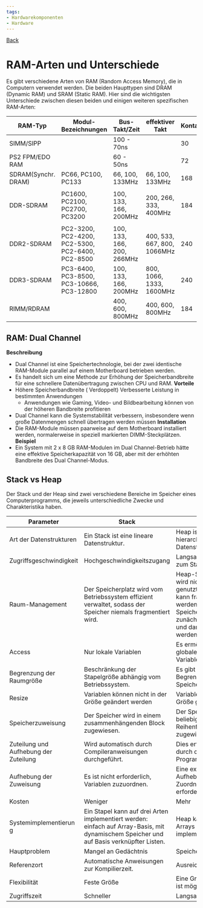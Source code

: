 ```yaml
---
tags:
- Hardwarekomponenten
- Hardware
---
```

[Back](Uebersicht%20der%20Hardwarekomponenten%20Themen.md)
# RAM-Arten und Unterschiede
Es gibt verschiedene Arten von RAM (Random Access Memory), die in Computern verwendet werden. Die beiden Haupttypen sind DRAM (Dynamic RAM) und SRAM (Static RAM). Hier sind die wichtigsten Unterschiede zwischen diesen beiden und einigen weiteren spezifischen RAM-Arten:

| RAM-Typ             | Modul-Bezeichnungen                              | Bus-Takt/Zeit              | effektiver Takt             | Kontakte | max. Kapazität | Busbreite |
| ------------------- | ------------------------------------------------ | -------------------------- | --------------------------- | -------- | -------------- | --------- |
| SIMM/SIPP           |                                                  | 100 - 70ns                 |                             | 30       | 256KB – 4MB    | 8-Bit     |
| PS2 FPM/EDO RAM     |                                                  | 60 - 50ns                  |                             | 72       | 1MB – 64MB     | 32-Bit    |
| SDRAM(Synchr. DRAM) | PC66, PC100, PC133                               | 66, 100, 133MHz            | 66, 100, 133MHz             | 168      | bis 512MB      | 64-Bit    |
|                     |                                                  |                            |                             |          |                |           |
| DDR-SDRAM           | PC1600, PC2100, PC2700, PC3200                   | 100, 133, 166, 200MHz      | 200, 266, 333, 400MHz       | 184      | bis 2GB        | 64-Bit    |
|                     |                                                  |                            |                             |          |                |           |
| DDR2-SDRAM          | PC2-3200, PC2-4200, PC2-5300, PC2-6400, PC2-8500 | 100, 133, 166, 200, 266MHz | 400, 533, 667, 800, 1066MHz | 240      | bis 4GB        | 64-Bit    |
| DDR3-SDRAM          | PC3-6400, PC3-8500, PC3-10666, PC3-12800         | 100, 133, 166, 200MHz      | 800, 1066, 1333, 1600MHz    | 240      | bis 4GB        | 64-Bit    |
| RIMM/RDRAM          |                                                  | 400, 600, 800MHz           | 400, 600, 800MHz            | 184      | 256/51 2MB     | 16-Bit    |

## RAM: Dual Channel
**Beschreibung**
- Dual Channel ist eine Speichertechnologie, bei der zwei identische RAM-Module parallel auf einem Motherboard betrieben werden.
- Es handelt sich um eine Methode zur Erhöhung der Speicherbandbreite für eine schnellere Datenübertragung zwischen CPU und RAM.
**Vorteile**
- Höhere Speicherbandbreite ( Verdoppelt) Verbesserte Leistung in bestimmten Anwendungen
	- Anwendungen wie Gaming, Video- und Bildbearbeitung können von der höheren Bandbreite profitieren
- Dual Channel kann die Systemstabilität verbessern, insbesondere wenn große Datenmengen schnell übertragen werden müssen
**Installation**
- Die RAM-Module müssen paarweise auf dem Motherboard installiert werden, normalerweise in speziell markierten DIMM-Steckplätzen.
**Beispiel**
- Ein System mit 2 x 8 GB RAM-Modulen im Dual Channel-Betrieb hätte eine effektive Speicherkapazität von 16 GB, aber mit der erhöhten Bandbreite des Dual Channel-Modus.

## Stack vs Heap
Der Stack und der Heap sind zwei verschiedene Bereiche im Speicher eines Computerprogramms, die jeweils unterschiedliche Zwecke und Charakteristika haben.

| Parameter                             | Stack                                                                                                                                    | Heap                                                                                                                                                          |
| ------------------------------------- | ---------------------------------------------------------------------------------------------------------------------------------------- | ------------------------------------------------------------------------------------------------------------------------------------------------------------- |
| Art der Datenstrukturen               | Ein Stack ist eine lineare Datenstruktur.                                                                                                | Heap ist eine hierarchische Datenstruktur.                                                                                                                    |
| Zugriffsgeschwindigkeit               | Hochgeschwindigkeitszugang                                                                                                               | Langsamer im Vergleich zum Stapel                                                                                                                             |
| Raum-Management                       | Der Speicherplatz wird vom Betriebssystem effizient verwaltet, sodass der Speicher niemals fragmentiert wird.                            | Heap-Speicherplatz wird nicht so effizient genutzt. Der Speicher kann fragmentiert werden, da Speicherblöcke zunächst zugewiesen und dann freigegeben werden. |
| Access                                | Nur lokale Variablen                                                                                                                     | Es ermöglicht Ihnen den globalen Zugriff auf Variablen.                                                                                                       |
| Begrenzung der Raumgröße              | Beschränkung der Stapelgröße abhängig vom Betriebssystem.                                                                                | Es gibt keine bestimmte Begrenzung der Speichergröße.                                                                                                         |
| Resize                                | Variablen können nicht in der Größe geändert werden                                                                                      | Variablen können in der Größe geändert werden.                                                                                                                |
| Speicherzuweisung                     | Der Speicher wird in einem zusammenhängenden Block zugewiesen.                                                                           | Der Speicher wird in beliebiger zufälliger Reihenfolge zugewiesen.                                                                                            |
| Zuteilung und Aufhebung der Zuteilung | Wird automatisch durch Compileranweisungen durchgeführt.                                                                                 | Dies erfolgt manuell durch den Programmierer.                                                                                                                 |
| Aufhebung der Zuweisung               | Es ist nicht erforderlich, Variablen zuzuordnen.                                                                                         | Eine explizite Aufhebung der Zuordnung ist erforderlich.                                                                                                      |
| Kosten                                | Weniger                                                                                                                                  | Mehr                                                                                                                                                          |
| Systemimplementierun g                | Ein Stapel kann auf drei Arten implementiert werden: einfach auf Array-Basis, mit dynamischem Speicher und auf Basis verknüpfter Listen. | Heap kann mithilfe von Arrays und Bäumen implementiert werden.                                                                                                |
| Hauptproblem                          | Mangel an Gedächtnis                                                                                                                     | Speicherfragmentierung                                                                                                                                        |
| Referenzort                           | Automatische Anweisungen zur Kompilierzeit.                                                                                              | Ausreichend                                                                                                                                                   |
| Flexibilität                          | Feste Größe                                                                                                                              | Eine Größenänderung ist möglich                                                                                                                               |
| Zugriffszeit                          | Schneller                                                                                                                                | Langsamer                                                                                                                                                     |